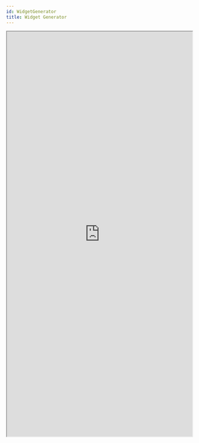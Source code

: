 ```yaml
---
id: WidgetGenerator
title: Widget Generator
---
```


<iframe
  id="widget-generator-iframe"
  name="Generator"
  src="https://widget.kyber.network/widget/config/?widget_url=https://widget.knstats.com/v0.1"
  width="100%"
  height="1100">
</iframe>

<script>  
  document.addEventListener('DOMContentLoaded', function() {
    var fallbackWidgetUrl = "https://widget.knstats.com/widget/config/?widget_url=https://widget.knstats.com/v0.1";
    var domain = window.location.hostname;
    var article = document.querySelector("article");
    article.style.padding = 0;
    article.style.background = "transparent";
    document.querySelector('.onPageNav').style.display = "none";
    if (domain !== "developer.kyber.network") {
      document.getElementById("widget-generator-iframe").src = fallbackWidgetUrl;
    }
  });
</script>

